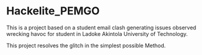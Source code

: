 # Hackelite_PEMGO
This is a project based on a student email clash generating issues
observed wrecking havoc for student in Ladoke Akintola University
of Technology.

This project resolves the glitch in the simplest possible
Method.
